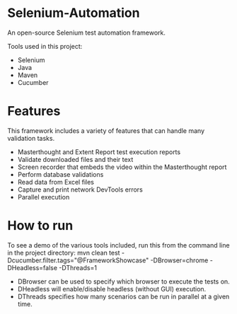 # Selenium-Automation
An open-source Selenium test automation framework.

Tools used in this project:

- Selenium
- Java
- Maven
- Cucumber

# Features

This framework includes a variety of features that can handle many validation tasks. 

- Masterthought and Extent Report test execution reports
- Validate downloaded files and their text
- Screen recorder that embeds the video within the Masterthought report
- Perform database validations
- Read data from Excel files
- Capture and print network DevTools errors
- Parallel execution

# How to run

To see a demo of the various tools included, run this from the command line in the project directory:
mvn clean test -Dcucumber.filter.tags="@FrameworkShowcase" -DBrowser=chrome -DHeadless=false -DThreads=1

- DBrowser can be used to specify which browser to execute the tests on.
- DHeadless will enable/disable headless (without GUI) execution.
- DThreads specifies how many scenarios can be run in parallel at a given time.

